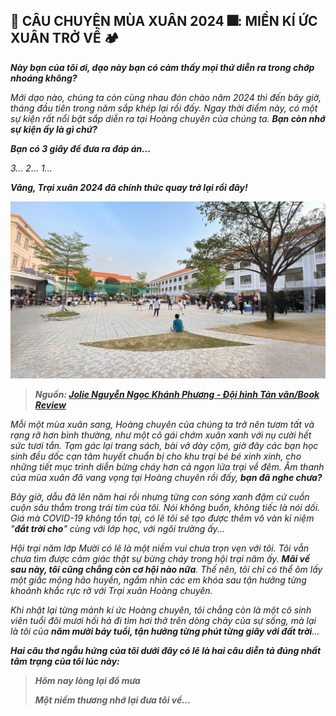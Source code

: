 ## 🌸 CÂU CHUYỆN MÙA XUÂN 2024 🎆: MIỀN KÍ ỨC XUÂN TRỞ VỀ 🏕

**_Này bạn của tôi ơi, dạo này bạn có cảm thấy mọi thứ diễn ra trong chớp nhoáng không?_**

_Mới dạo nào, chúng ta còn cùng nhau đón chào năm 2024 thì đến bây giờ, tháng đầu tiên trong năm sắp khép lại rồi đấy. Ngay thời điểm này, có một sự kiện rất nổi bật sắp diễn ra tại Hoàng chuyên của chúng ta. **Bạn còn nhớ sự kiện ấy là gì chứ?**_

**_Bạn có 3 giây để đưa ra đáp án..._**

_3... 2... 1..._

**_Vâng, Trại xuân 2024 đã chính thức quay trở lại rồi đây!_**

![LNYCamping2024](../img/image1.jpg)

> **_Nguồn: [Jolie Nguyễn Ngọc Khánh Phương - Đội hình Tản văn/Book Review](https://www.facebook.com/profile.php?id=100066615586116)_**

_Mỗi một mùa xuân sang, Hoàng chuyên của chúng ta trở nên tươm tất và rạng rỡ hơn bình thường, như một cô gái chớm xuân xanh với nụ cười hết sức tươi tắn. Tạm gác lại trang sách, bài vở dày cộm, giờ đây các bạn học sinh đều dốc cạn tâm huyết chuẩn bị cho khu trại bé bé xinh xinh, cho những tiết mục trình diễn bừng cháy hơn cả ngọn lửa trại về đêm. Âm thanh của mùa xuân đã vang vọng tại Hoàng chuyên rồi đấy, **bạn đã nghe chưa?**_

_Bây giờ, dẫu đã lên năm hai rồi nhưng từng con sóng xanh đậm cứ cuồn cuộn sâu thẳm trong trái tim của tôi. Nói không buồn, không tiếc là nói dối. Giá mà COVID-19 không tồn tại, có lẽ tôi sẽ tạo được thêm vô vàn kỉ niệm "**đắt trời cho**" cùng với lớp học, với ngôi trường ấy..._

_Hội trại năm lớp Mười có lẽ là một niềm vui chưa trọn vẹn với tôi. Tôi vẫn chưa tìm được cảm giác thật sự bừng cháy trong hội trại năm ấy. **Mãi về sau này, tôi cũng chẳng còn cơ hội nào nữa**. Thế nên, tôi chỉ có thể ôm lấy một giấc mộng hão huyền, ngắm nhìn các em khóa sau tận hưởng từng khoảnh khắc rực rỡ với Trại xuân Hoàng chuyên._

_Khi nhặt lại từng mảnh kí ức Hoàng chuyên, tôi chẳng còn là một cô sinh viên tuổi đôi mươi hối hả đi tìm hơi thở trên dòng chảy của sự sống, mà lại là tôi của **năm mười bảy tuổi, tận hưởng từng phút từng giây với đất trời**..._

**_Hai câu thơ ngẫu hứng của tôi dưới đây có lẽ là hai câu diễn tả đúng nhất tâm trạng của tôi lúc này:_**

> **_Hôm nay lòng lại đổ mưa_**
>
> **_Một niềm thương nhớ lại đưa tôi về..._**
